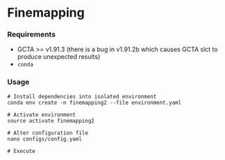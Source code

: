 Finemapping
===========

### Requirements
- GCTA >= v1.91.3 (there is a bug in v1.91.2b which causes GCTA slct to produce unexpected results)
- `conda`

### Usage

```
# Install dependencies into isolated environment
conda env create -n finemapping2 --file environment.yaml

# Activate environment
source activate finemapping2

# Alter configuration file
nano configs/config.yaml

# Execute

```
